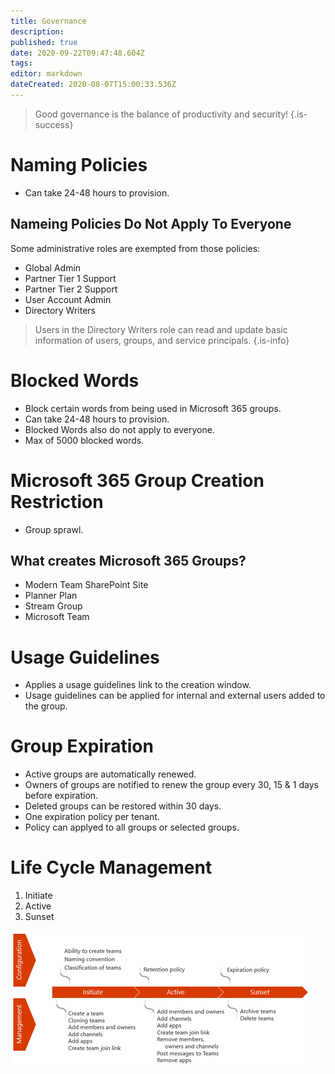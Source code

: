 ```yaml
---
title: Governance
description: 
published: true
date: 2020-09-22T09:47:48.604Z
tags: 
editor: markdown
dateCreated: 2020-08-07T15:00:33.536Z
---
```


> Good governance is the balance of productivity and security!
{.is-success}
# Naming Policies
- Can take 24-48 hours to provision.
## Nameing Policies Do Not Apply To Everyone
Some administrative roles are exempted from those policies:
- Global Admin
- Partner Tier 1 Support
- Partner Tier 2 Support
- User Account Admin
- Directory Writers
> Users in the Directory Writers role can read and update basic information of users, groups, and service principals.
{.is-info}

# Blocked Words
- Block certain words from being used in Microsoft 365 groups.
- Can take 24-48 hours to provision.
- Blocked Words also do not apply to everyone.
- Max of 5000 blocked words.

# Microsoft 365 Group Creation Restriction
- Group sprawl.
## What creates Microsoft 365 Groups?
- Modern Team SharePoint Site
- Planner Plan
- Stream Group
- Microsoft Team

# Usage Guidelines
- Applies a usage guidelines link to the creation window.
- Usage guidelines can be applied for internal and external users added to the group.

# Group Expiration
- Active groups are automatically renewed.
- Owners of groups are notified to renew the group every 30, 15 & 1 days before expiration.
- Deleted groups can be restored within 30 days.
- One expiration policy per tenant.
- Policy can applyed to all groups or selected groups.

# Life Cycle Management
1. Initiate
2. Active
3. Sunset

![lifecycle.png](/lifecycle.png)


